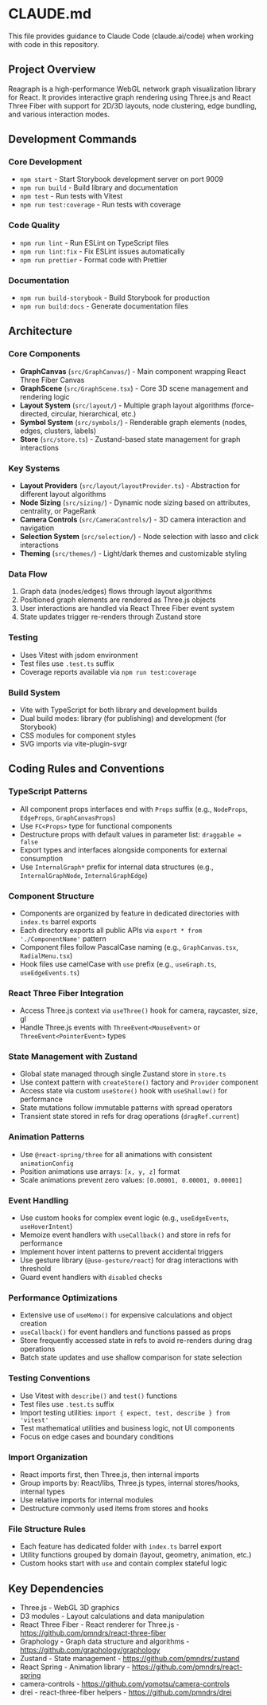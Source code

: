 # CLAUDE.md

This file provides guidance to Claude Code (claude.ai/code) when working with code in this repository.

## Project Overview

Reagraph is a high-performance WebGL network graph visualization library for React. It provides interactive graph rendering using Three.js and React Three Fiber with support for 2D/3D layouts, node clustering, edge bundling, and various interaction modes.

## Development Commands

### Core Development
- `npm start` - Start Storybook development server on port 9009
- `npm run build` - Build library and documentation
- `npm test` - Run tests with Vitest
- `npm run test:coverage` - Run tests with coverage

### Code Quality
- `npm run lint` - Run ESLint on TypeScript files
- `npm run lint:fix` - Fix ESLint issues automatically  
- `npm run prettier` - Format code with Prettier

### Documentation
- `npm run build-storybook` - Build Storybook for production
- `npm run build:docs` - Generate documentation files

## Architecture

### Core Components
- **GraphCanvas** (`src/GraphCanvas/`) - Main component wrapping React Three Fiber Canvas
- **GraphScene** (`src/GraphScene.tsx`) - Core 3D scene management and rendering logic
- **Layout System** (`src/layout/`) - Multiple graph layout algorithms (force-directed, circular, hierarchical, etc.)
- **Symbol System** (`src/symbols/`) - Renderable graph elements (nodes, edges, clusters, labels)
- **Store** (`src/store.ts`) - Zustand-based state management for graph interactions

### Key Systems
- **Layout Providers** (`src/layout/layoutProvider.ts`) - Abstraction for different layout algorithms
- **Node Sizing** (`src/sizing/`) - Dynamic node sizing based on attributes, centrality, or PageRank
- **Camera Controls** (`src/CameraControls/`) - 3D camera interaction and navigation
- **Selection System** (`src/selection/`) - Node selection with lasso and click interactions
- **Theming** (`src/themes/`) - Light/dark themes and customizable styling

### Data Flow
1. Graph data (nodes/edges) flows through layout algorithms
2. Positioned graph elements are rendered as Three.js objects
3. User interactions are handled via React Three Fiber event system
4. State updates trigger re-renders through Zustand store

### Testing
- Uses Vitest with jsdom environment
- Test files use `.test.ts` suffix
- Coverage reports available via `npm run test:coverage`

### Build System
- Vite with TypeScript for both library and development builds
- Dual build modes: library (for publishing) and development (for Storybook)
- CSS modules for component styles
- SVG imports via vite-plugin-svgr

## Coding Rules and Conventions

### TypeScript Patterns
- All component props interfaces end with `Props` suffix (e.g., `NodeProps`, `EdgeProps`, `GraphCanvasProps`)
- Use `FC<Props>` type for functional components
- Destructure props with default values in parameter list: `draggable = false`
- Export types and interfaces alongside components for external consumption
- Use `InternalGraph*` prefix for internal data structures (e.g., `InternalGraphNode`, `InternalGraphEdge`)

### Component Structure
- Components are organized by feature in dedicated directories with `index.ts` barrel exports
- Each directory exports all public APIs via `export * from './ComponentName'` pattern
- Component files follow PascalCase naming (e.g., `GraphCanvas.tsx`, `RadialMenu.tsx`)
- Hook files use camelCase with `use` prefix (e.g., `useGraph.ts`, `useEdgeEvents.ts`)

### React Three Fiber Integration
- Access Three.js context via `useThree()` hook for camera, raycaster, size, gl
- Handle Three.js events with `ThreeEvent<MouseEvent>` or `ThreeEvent<PointerEvent>` types

### State Management with Zustand
- Global state managed through single Zustand store in `store.ts`
- Use context pattern with `createStore()` factory and `Provider` component  
- Access state via custom `useStore()` hook with `useShallow()` for performance
- State mutations follow immutable patterns with spread operators
- Transient state stored in refs for drag operations (`dragRef.current`)

### Animation Patterns
- Use `@react-spring/three` for all animations with consistent `animationConfig`
- Position animations use arrays: `[x, y, z]` format
- Scale animations prevent zero values: `[0.00001, 0.00001, 0.00001]`

### Event Handling
- Use custom hooks for complex event logic (e.g., `useEdgeEvents`, `useHoverIntent`)
- Memoize event handlers with `useCallback()` and store in refs for performance
- Implement hover intent patterns to prevent accidental triggers
- Use gesture library (`@use-gesture/react`) for drag interactions with threshold
- Guard event handlers with `disabled` checks

### Performance Optimizations  
- Extensive use of `useMemo()` for expensive calculations and object creation
- `useCallback()` for event handlers and functions passed as props
- Store frequently accessed state in refs to avoid re-renders during drag operations
- Batch state updates and use shallow comparison for state selection

### Testing Conventions
- Use Vitest with `describe()` and `test()` functions
- Test files use `.test.ts` suffix
- Import testing utilities: `import { expect, test, describe } from 'vitest'`
- Test mathematical utilities and business logic, not UI components
- Focus on edge cases and boundary conditions

### Import Organization
- React imports first, then Three.js, then internal imports
- Group imports by: React/libs, Three.js types, internal stores/hooks, internal types
- Use relative imports for internal modules
- Destructure commonly used items from stores and hooks

### File Structure Rules
- Each feature has dedicated folder with `index.ts` barrel export
- Utility functions grouped by domain (layout, geometry, animation, etc.)
- Custom hooks start with `use` and contain complex stateful logic

## Key Dependencies
- Three.js - WebGL 3D graphics  
- D3 modules - Layout calculations and data manipulation
- React Three Fiber - React renderer for Three.js - https://github.com/pmndrs/react-three-fiber
- Graphology - Graph data structure and algorithms - https://github.com/graphology/graphology
- Zustand - State management - https://github.com/pmndrs/zustand
- React Spring - Animation library - https://github.com/pmndrs/react-spring
- camera-controls - https://github.com/yomotsu/camera-controls
- drei - react-three-fiber helpers - https://github.com/pmndrs/drei
